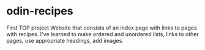 # odin-recipes
First TOP project
Website that consists of an index page with links to pages with recipes.
I've learned to make ordered and unordered lists, links to other pages, use appropriate headings, add images.